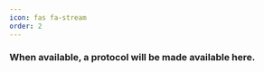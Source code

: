 ```yaml
---
icon: fas fa-stream
order: 2
---
```


### When available, a protocol will be made available here.


